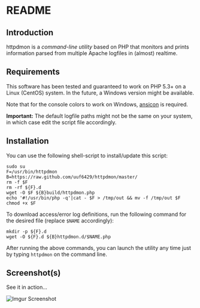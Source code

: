 README
======

Introduction
------------

httpdmon is a *command-line utility* based on PHP that monitors and prints information parsed from multiple Apache logfiles in (almost) realtime.

Requirements
------------

This software has been tested and guaranteed to work on PHP 5.3+ on a Linux (CentOS) system. In the future, a Windows version might be available.

Note that for the console colors to work on Windows, [ansicon](https://github.com/adoxa/ansicon) is required.

**Important:** The default logfile paths might not be the same on your system, in which case edit the script file accordingly.

Installation
------------

You can use the following shell-script to install/update this script:

    sudo su
    F=/usr/bin/httpdmon
    B=https://raw.github.com/uuf6429/httpdmon/master/
    rm -f $F
    rm -rf ${F}.d
    wget -O $F ${B}build/httpdmon.php
    echo '#!/usr/bin/php -q'|cat - $F > /tmp/out && mv -f /tmp/out $F
    chmod +x $F

To download access/error log definitions, run the following command for the desired file (replace `$NAME` accordingly):

    mkdir -p ${F}.d
    wget -O ${F}.d ${B}httpdmon.d/$NAME.php

After running the above commands, you can launch the utility any time just by typing `httpdmon` on the command line.

Screenshot(s)
-------------

See it in action...

![Imgur Screenshot](http://i.imgur.com/tNZU1rZ.png)
